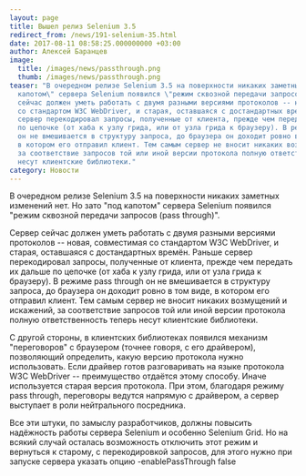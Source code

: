 ```yaml
---
layout: page
title: Вышел релиз Selenium 3.5
redirect_from: /news/191-selenium-35.html
date: 2017-08-11 08:58:25.000000000 +03:00
author: Алексей Баранцев
image:
  title: /images/news/passthrough.png
  thumb: /images/news/passthrough.png
teaser: "В очередном релизе Selenium 3.5 на поверхности никаких заметных изменений нет. Но зато \"под
  капотом\" сервера Selenium появился \"режим сквозной передачи запросов (pass through)\". Сервер
  сейчас должен уметь работать с двумя разными версиями протоколов -- новая, совместимая
  со стандартом W3C WebDriver, и старая, оставшаяся с достандартных времён. Раньше
  сервер перекодировал запросы, полученные от клиента, прежде чем передать их дальше
  по цепочке (от хаба к узлу грида, или от узла грида к браузеру). В режиме pass through
  он не вмешивается в структуру запроса, до браузера он доходит ровно в том виде,
  в котором его отправил клиент. Тем самым сервер не вносит никаких возмущений и искажений,
  за соответствие запросов той или иной версии протокола полную ответственность теперь
  несут клиентские библиотеки."
category: Новости
---
```

<p>В очередном релизе Selenium 3.5 на поверхности никаких заметных изменений нет. Но зато "под капотом" сервера Selenium появился "режим сквозной передачи запросов (pass through)".</p>
<p>Сервер сейчас должен уметь работать с двумя разными версиями протоколов -- новая, совместимая со стандартом W3C WebDriver, и старая, оставшаяся с достандартных времён. Раньше сервер перекодировал запросы, полученные от клиента, прежде чем передать их дальше по цепочке (от хаба к узлу грида, или от узла грида к браузеру). В режиме pass through он не вмешивается в структуру запроса, до браузера он доходит ровно в том виде, в котором его отправил клиент. Тем самым сервер не вносит никаких возмущений и искажений, за соответствие запросов той или иной версии протокола полную ответственность теперь несут клиентские библиотеки.</p>
<p>С другой стороны, в клиентских библиотеках появился механизм "переговоров" с браузером (точнее говоря, с его драйвером), позволяющий определить, какую версию протокола нужно использовать. Если драйвер готов разговаривать на языке протокола W3C WebDriver -- преимущество отдаётся этому способу. Иначе используется старая версия протокола. При этом, благодаря режиму pass through, переговоры ведутся напрямую с драйвером, а сервер выступает в роли нейтрального посредника.</p>
<p>Все эти штуки, по замыслу разработчиков, должны повысить надёжность работы сервера Selenium и особенно Selenium Grid. Но на всякий случай осталась возможность отключить этот режим и вернуться к старому, с перекодировкой запросов, для этого нужно при запуске сервера указать опцию -enablePassThrough false</p>

